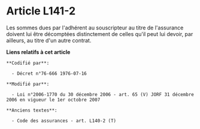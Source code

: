 # Article L141-2

Les sommes dues par l'adhérent au souscripteur au titre de l'assurance doivent lui être décomptées distinctement de celles
qu'il peut lui devoir, par ailleurs, au titre d'un autre contrat.

**Liens relatifs à cet article**

	**Codifié par**:

	  - Décret n°76-666 1976-07-16

	**Modifié par**:

	  - Loi n°2006-1770 du 30 décembre 2006 - art. 65 (V) JORF 31 décembre 2006 en vigueur le 1er octobre 2007

	**Anciens textes**:

	  - Code des assurances - art. L140-2 (T)
